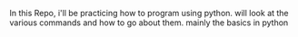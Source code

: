 In this Repo, i'll be practicing how to program using python.
will look at the various commands and how to go about them.
mainly the basics in python
